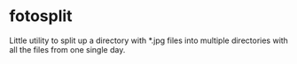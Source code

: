 # fotosplit
Little utility to split up a directory with *.jpg files into multiple directories with all the files from one single day.

